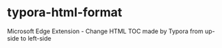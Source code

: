 # typora-html-format
Microsoft Edge Extension - Change HTML TOC made by Typora from up-side to left-side
